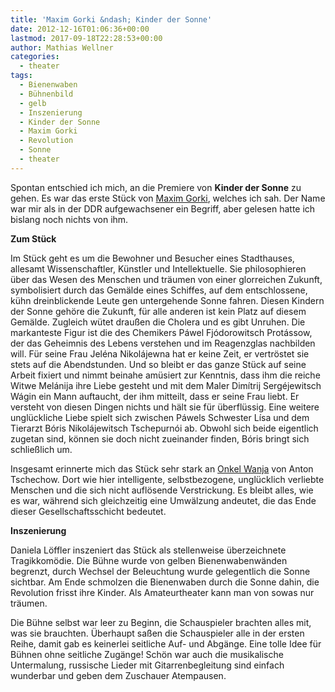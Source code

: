 ```yaml
---
title: 'Maxim Gorki &ndash; Kinder der Sonne'
date: 2012-12-16T01:06:36+00:00
lastmod: 2017-09-18T22:28:53+00:00
author: Mathias Wellner
categories:
  - theater
tags:
  - Bienenwaben
  - Bühnenbild
  - gelb
  - Inszenierung
  - Kinder der Sonne
  - Maxim Gorki
  - Revolution
  - Sonne
  - theater
---
```

Spontan entschied ich mich, an die Premiere von **Kinder der Sonne** zu gehen. Es war das erste Stück von [Maxim Gorki](http://de.wikipedia.org/wiki/Maxim_Gorki), welches ich sah. Der Name war mir als in der DDR aufgewachsener ein Begriff, aber gelesen hatte ich bislang noch nichts von ihm. 

**Zum Stück**

Im Stück geht es um die Bewohner und Besucher eines Stadthauses, allesamt Wissenschaftler, Künstler und Intellektuelle. Sie philosophieren über das Wesen des Menschen und träumen von einer glorreichen Zukunft, symbolisiert durch das Gemälde eines Schiffes, auf dem entschlossene, kühn dreinblickende Leute gen untergehende Sonne fahren. Diesen Kindern der Sonne gehöre die Zukunft, für alle anderen ist kein Platz auf diesem Gemälde. Zugleich wütet draußen die Cholera und es gibt Unruhen. Die markanteste Figur ist die des Chemikers Páwel Fjódorowitsch Protássow, der das Geheimnis des Lebens verstehen und im Reagenzglas nachbilden will. Für seine Frau Jeléna Nikolájewna hat er keine Zeit, er vertröstet sie stets auf die Abendstunden. Und so bleibt er das ganze Stück auf seine Arbeit fixiert und nimmt beinahe amüsiert zur Kenntnis, dass ihm die reiche Witwe Melánija ihre Liebe gesteht und mit dem Maler Dimítrij Sergéjewitsch Wágin ein Mann auftaucht, der ihm mitteilt, dass er seine Frau liebt. Er versteht von diesen Dingen nichts und hält sie für überflüssig. Eine weitere unglückliche Liebe spielt sich zwischen Páwels Schwester Lísa und dem Tierarzt Bóris Nikolájewitsch Tschepurnói ab. Obwohl sich beide eigentlich zugetan sind, können sie doch nicht zueinander finden, Bóris bringt sich schließlich um. 

Insgesamt erinnerte mich das Stück sehr stark an [Onkel Wanja](http://de.wikipedia.org/wiki/Onkel_Wanja) von Anton Tschechow. Dort wie hier intelligente, selbstbezogene, unglücklich verliebte Menschen und die sich nicht auflösende Verstrickung. Es bleibt alles, wie es war, während sich gleichzeitig eine Umwälzung andeutet, die das Ende dieser Gesellschaftsschicht bedeutet. 

**Inszenierung**

Daniela Löffler inszeniert das Stück als stellenweise überzeichnete Tragikkomödie. Die Bühne wurde von gelben Bienenwabenwänden begrenzt, durch Wechsel der Beleuchtung wurde gelegentlich die Sonne sichtbar. Am Ende schmolzen die Bienenwaben durch die Sonne dahin, die Revolution frisst ihre Kinder. Als Amateurtheater kann man von sowas nur träumen. 

Die Bühne selbst war leer zu Beginn, die Schauspieler brachten alles mit, was sie brauchten. Überhaupt saßen die Schauspieler alle in der ersten Reihe, damit gab es keinerlei seitliche Auf- und Abgänge. Eine tolle Idee für Bühnen ohne seitliche Zugänge! Schön war auch die musikalische Untermalung, russische Lieder mit Gitarrenbegleitung sind einfach wunderbar und geben dem Zuschauer Atempausen.